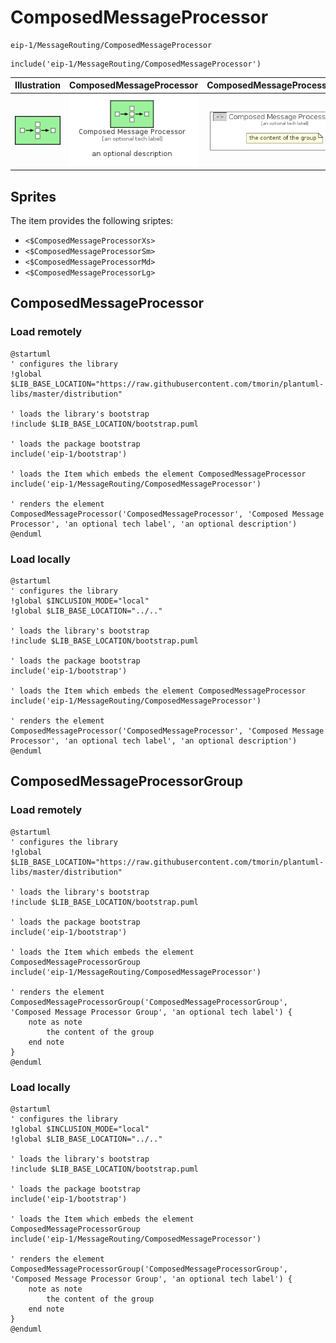 # ComposedMessageProcessor


```text
eip-1/MessageRouting/ComposedMessageProcessor
```

```text
include('eip-1/MessageRouting/ComposedMessageProcessor')
```



| Illustration | ComposedMessageProcessor | ComposedMessageProcessorGroup |
| :---: | :---: | :---: |
| ![illustration for Illustration](../../eip-1/MessageRouting/ComposedMessageProcessor.png) | ![illustration for ComposedMessageProcessor](../../eip-1/MessageRouting/ComposedMessageProcessor.Local.png) | ![illustration for ComposedMessageProcessorGroup](../../eip-1/MessageRouting/ComposedMessageProcessorGroup.Local.png) |



## Sprites
The item provides the following sriptes:

- `<$ComposedMessageProcessorXs>`
- `<$ComposedMessageProcessorSm>`
- `<$ComposedMessageProcessorMd>`
- `<$ComposedMessageProcessorLg>`





## ComposedMessageProcessor

### Load remotely
```plantuml
@startuml
' configures the library
!global $LIB_BASE_LOCATION="https://raw.githubusercontent.com/tmorin/plantuml-libs/master/distribution"

' loads the library's bootstrap
!include $LIB_BASE_LOCATION/bootstrap.puml

' loads the package bootstrap
include('eip-1/bootstrap')

' loads the Item which embeds the element ComposedMessageProcessor
include('eip-1/MessageRouting/ComposedMessageProcessor')

' renders the element
ComposedMessageProcessor('ComposedMessageProcessor', 'Composed Message Processor', 'an optional tech label', 'an optional description')
@enduml
```

### Load locally
```plantuml
@startuml
' configures the library
!global $INCLUSION_MODE="local"
!global $LIB_BASE_LOCATION="../.."

' loads the library's bootstrap
!include $LIB_BASE_LOCATION/bootstrap.puml

' loads the package bootstrap
include('eip-1/bootstrap')

' loads the Item which embeds the element ComposedMessageProcessor
include('eip-1/MessageRouting/ComposedMessageProcessor')

' renders the element
ComposedMessageProcessor('ComposedMessageProcessor', 'Composed Message Processor', 'an optional tech label', 'an optional description')
@enduml
```

## ComposedMessageProcessorGroup

### Load remotely
```plantuml
@startuml
' configures the library
!global $LIB_BASE_LOCATION="https://raw.githubusercontent.com/tmorin/plantuml-libs/master/distribution"

' loads the library's bootstrap
!include $LIB_BASE_LOCATION/bootstrap.puml

' loads the package bootstrap
include('eip-1/bootstrap')

' loads the Item which embeds the element ComposedMessageProcessorGroup
include('eip-1/MessageRouting/ComposedMessageProcessor')

' renders the element
ComposedMessageProcessorGroup('ComposedMessageProcessorGroup', 'Composed Message Processor Group', 'an optional tech label') {
    note as note
        the content of the group
    end note
}
@enduml
```

### Load locally
```plantuml
@startuml
' configures the library
!global $INCLUSION_MODE="local"
!global $LIB_BASE_LOCATION="../.."

' loads the library's bootstrap
!include $LIB_BASE_LOCATION/bootstrap.puml

' loads the package bootstrap
include('eip-1/bootstrap')

' loads the Item which embeds the element ComposedMessageProcessorGroup
include('eip-1/MessageRouting/ComposedMessageProcessor')

' renders the element
ComposedMessageProcessorGroup('ComposedMessageProcessorGroup', 'Composed Message Processor Group', 'an optional tech label') {
    note as note
        the content of the group
    end note
}
@enduml
```

